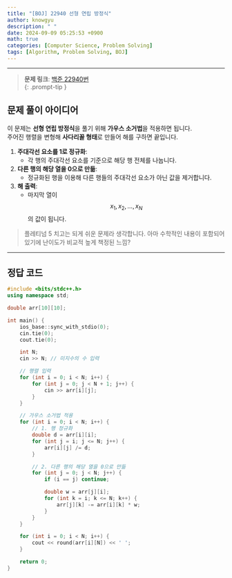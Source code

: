 ```yaml
---
title: "[BOJ] 22940 선형 연립 방정식"
author: knowgyu
description: " "
date: 2024-09-09 05:25:53 +0900
math: true
categories: [Computer Science, Problem Solving]
tags: [Algorithm, Problem Solving, BOJ]
---
```


---

> **문제 링크**: [백준 22940번](https://www.acmicpc.net/problem/22940)  
{: .prompt-tip }

## 문제 풀이 아이디어

이 문제는 **선형 연립 방정식**을 풀기 위해 **가우스 소거법**을 적용하면 됩니다.  
주어진 행렬을 변형해 **사다리꼴 형태**로 만들어 해를 구하면 끝입니다.

1. **주대각선 요소를 1로 정규화**:  
   - 각 행의 주대각선 요소를 기준으로 해당 행 전체를 나눕니다.  
2. **다른 행의 해당 열을 0으로 만듦**:  
   - 정규화된 행을 이용해 다른 행들의 주대각선 요소가 아닌 값을 제거합니다.  
3. **해 출력**:  
   - 마지막 열이 $$ x_1, x_2, \ldots, x_N $$의 값이 됩니다.

> 플레티넘 5 치고는 되게 쉬운 문제라 생각합니다. 아마 수학적인 내용이 포함되어 있기에 난이도가 비교적 높게 책정된 느낌?

---

## 정답 코드

```cpp
#include <bits/stdc++.h>
using namespace std;

double arr[10][10];

int main() {
    ios_base::sync_with_stdio(0);
    cin.tie(0);
    cout.tie(0);

    int N; 
    cin >> N; // 미지수의 수 입력

    // 행렬 입력
    for (int i = 0; i < N; i++) {
        for (int j = 0; j < N + 1; j++) {
            cin >> arr[i][j];
        }
    }

    // 가우스 소거법 적용
    for (int i = 0; i < N; i++) {
        // 1. 행 정규화
        double d = arr[i][i];
        for (int j = i; j <= N; j++) {
            arr[i][j] /= d;
        }

        // 2. 다른 행의 해당 열을 0으로 만듦
        for (int j = 0; j < N; j++) {
            if (i == j) continue;

            double w = arr[j][i];
            for (int k = i; k <= N; k++) {
                arr[j][k] -= arr[i][k] * w;
            }
        }
    }

    for (int i = 0; i < N; i++) {
        cout << round(arr[i][N]) << ' ';
    }

    return 0;
}
```
